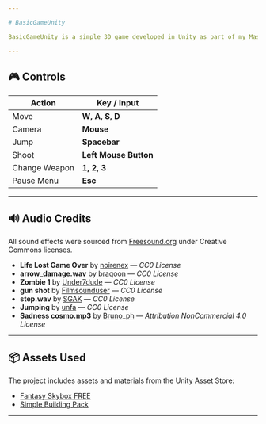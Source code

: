 ```yaml
---

# BasicGameUnity

BasicGameUnity is a simple 3D game developed in Unity as part of my Master's program in *Virtual and Augmented Reality.

---
```


## 🎮 Controls

| Action        | Key / Input           |
| ------------- | --------------------- |
| Move          | **W, A, S, D**        |
| Camera        | **Mouse**             |
| Jump          | **Spacebar**          |
| Shoot         | **Left Mouse Button** |
| Change Weapon | **1, 2, 3**           |
| Pause Menu    | **Esc**               |

---

## 🔊 Audio Credits

All sound effects were sourced from [Freesound.org](https://freesound.org) under Creative Commons licenses.

* **Life Lost Game Over** by [noirenex](https://freesound.org/s/159408/) — *CC0 License*
* **arrow_damage.wav** by [braqoon](https://freesound.org/s/161098/) — *CC0 License*
* **Zombie 1** by [Under7dude](https://freesound.org/s/163440/) — *CC0 License*
* **gun shot** by [Filmsounduser](https://freesound.org/s/804825/) — *CC0 License*
* **step.wav** by [SGAK](https://freesound.org/s/467784/) — *CC0 License*
* **Jumping** by [unfa](https://freesound.org/s/193438/) — *CC0 License*
* **Sadness cosmo.mp3** by [Bruno_ph](https://freesound.org/s/109409/) — *Attribution NonCommercial 4.0 License*

---

## 📦 Assets Used

The project includes assets and materials from the Unity Asset Store:

* [Fantasy Skybox FREE](https://assetstore.unity.com/packages/2d/textures-materials/sky/fantasy-skybox-free-18353)
* [Simple Building Pack](https://assetstore.unity.com/packages/3d/environments/urban/simple-building-pack-293931)

---
